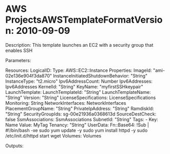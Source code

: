 # AWS ProjectsAWSTemplateFormatVersion: 2010-09-09
Description: This template launches an EC2 with a security group that enables SSH
  
Parameters: 
  
Resources:
LogicalID:
  Type: AWS::EC2::Instance
  Properties:
    ImageId: "ami-02e136e904f3da870"
    InstanceInitiatedShutdownBehavior: "String"
    InstanceType: "t2.micro"
    Ipv6AddressCount: Number
    Ipv6Addresses:
      Ipv6Addresses
    KernelId: "String"
    KeyName: "myfirstSSHkeypair"
    LaunchTemplate:
      LaunchTemplateId: "String"
      LaunchTemplateName: "String"
      Version: "String"
    LicenseSpecifications:
      LicenseSpecifications
    Monitoring: String
    NetworkInterfaces:
      NetworkInterfaces
    PlacementGroupName: "String"
    PrivateIpAddress: "String"
    RamdiskId: "String"
    SecurityGroupIds:
      sg-00e21936a0368613d
    SourceDestCheck: false
    SsmAssociations:
      SsmAssociations
    SubnetId: "String"
    Tags:
      -
        Key: Name
        Value: MyTag 
    Tenancy: "String"
    UserData:
        Fn::Base64: !Sub |
          #!/bin/bash -xe
          sudo yum update -y
          sudo yum install httpd -y
          sudo /etc/init.d/httpd start
          wget 
    Volumes:
      Volumes
  
Outputs: